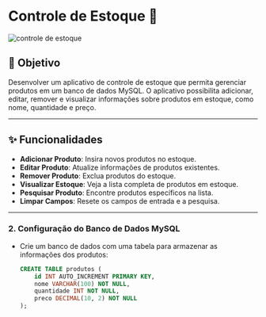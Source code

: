 # Controle de Estoque 🛒

![controle de estoque](https://github.com/user-attachments/assets/09b01495-6a0b-4604-9433-0d5017973179)


## 🎯 Objetivo
Desenvolver um aplicativo de controle de estoque que permita gerenciar produtos em um banco de dados MySQL. O aplicativo possibilita adicionar, editar, remover e visualizar informações sobre produtos em estoque, como nome, quantidade e preço.

---

## ✨ Funcionalidades
- **Adicionar Produto**: Insira novos produtos no estoque.
- **Editar Produto**: Atualize informações de produtos existentes.
- **Remover Produto**: Exclua produtos do estoque.
- **Visualizar Estoque**: Veja a lista completa de produtos em estoque.
- **Pesquisar Produto**: Encontre produtos específicos na lista.
- **Limpar Campos**: Resete os campos de entrada e a pesquisa.

---


### 2. **Configuração do Banco de Dados MySQL**
- Crie um banco de dados com uma tabela para armazenar as informações dos produtos:
  ```sql
  CREATE TABLE produtos (
      id INT AUTO_INCREMENT PRIMARY KEY,
      nome VARCHAR(100) NOT NULL,
      quantidade INT NOT NULL,
      preco DECIMAL(10, 2) NOT NULL
  );

